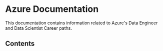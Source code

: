# Azure Documentation

This documentation contains information related to Azure's Data Engineer and Data Scientist Career paths.

## Contents

```{tableofcontents}
```